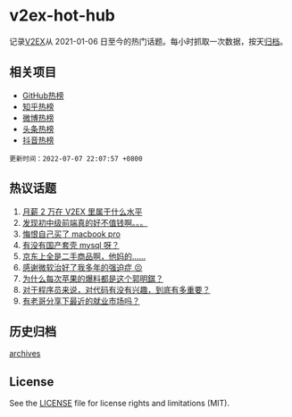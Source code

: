 # v2ex-hot-hub

 记录[V2EX](https://www.v2ex.com/)从 2021-01-06 日至今的热门话题。每小时抓取一次数据，按天[归档](archives)。
 
 ## 相关项目

- [GitHub热榜](https://github.com/snaildev/github-hot-hub)
- [知乎热榜](https://github.com/snaildev/zhihu-hot-hub)
- [微博热榜](https://github.com/snaildev/weibo-hot-hub)
- [头条热榜](https://github.com/snaildev/toutiao-hot-hub)
- [抖音热榜](https://github.com/snaildev/douyin-hot-hub)


 `更新时间：2022-07-07 22:07:57 +0800`

## 热议话题

1. [月薪 2 万在 V2EX 里属于什么水平](https://www.v2ex.com/t/864598)
1. [发现初中级前端真的好不值钱啊。。。](https://www.v2ex.com/t/864552)
1. [悔恨自己买了 macbook pro](https://www.v2ex.com/t/864548)
1. [有没有国产套壳 mysql 呀？](https://www.v2ex.com/t/864650)
1. [京东上全是二手商品啊，他妈的……](https://www.v2ex.com/t/864648)
1. [感谢微软治好了我多年的强迫症 😣](https://www.v2ex.com/t/864576)
1. [为什么每次苹果的爆料都是这个郭明錤？](https://www.v2ex.com/t/864604)
1. [对于程序员来说，对代码有没有兴趣，到底有多重要？](https://www.v2ex.com/t/864647)
1. [有老哥分享下最近的就业市场吗？](https://www.v2ex.com/t/864676)

## 历史归档

[archives](archives)

## License

See the [LICENSE](LICENSE) file for license rights and limitations (MIT).
